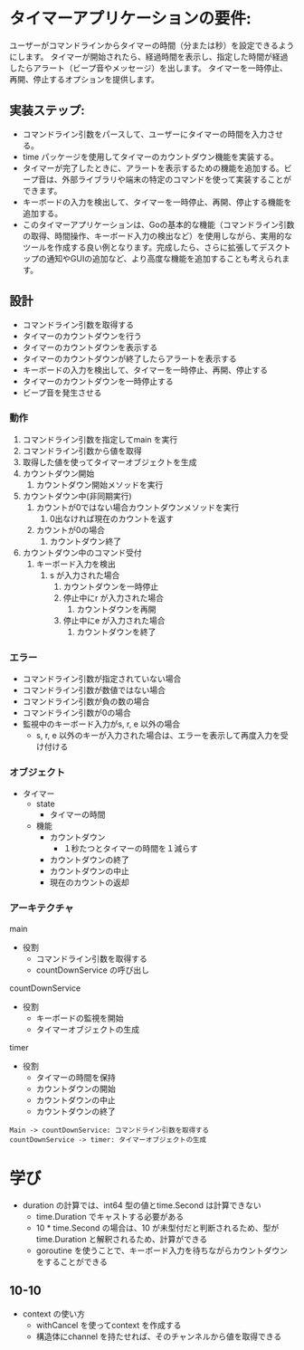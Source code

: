 # タイマーアプリケーションの要件:
ユーザーがコマンドラインからタイマーの時間（分または秒）を設定できるようにします。
タイマーが開始されたら、経過時間を表示し、指定した時間が経過したらアラート（ビープ音やメッセージ）を出します。
タイマーを一時停止、再開、停止するオプションを提供します。
## 実装ステップ:
- コマンドライン引数をパースして、ユーザーにタイマーの時間を入力させる。
- time パッケージを使用してタイマーのカウントダウン機能を実装する。
- タイマーが完了したときに、アラートを表示するための機能を追加する。ビープ音は、外部ライブラリや端末の特定のコマンドを使って実装することができます。
- キーボードの入力を検出して、タイマーを一時停止、再開、停止する機能を追加する。
- このタイマーアプリケーションは、Goの基本的な機能（コマンドライン引数の取得、時間操作、キーボード入力の検出など）を使用しながら、実用的なツールを作成する良い例となります。完成したら、さらに拡張してデスクトップの通知やGUIの追加など、より高度な機能を追加することも考えられます。

## 設計
- コマンドライン引数を取得する
- タイマーのカウントダウンを行う
- タイマーのカウントダウンを表示する
- タイマーのカウントダウンが終了したらアラートを表示する
- キーボードの入力を検出して、タイマーを一時停止、再開、停止する
- タイマーのカウントダウンを一時停止する
- ビープ音を発生させる


### 動作
1. コマンドライン引数を指定してmain を実行
2. コマンドライン引数から値を取得
3. 取得した値を使ってタイマーオブジェクトを生成
4. カウントダウン開始
   1. カウントダウン開始メソッドを実行
5. カウントダウン中(非同期実行)
   1. カウントが0ではない場合カウントダウンメソッドを実行
      1. 0出なければ現在のカウントを返す
   2. カウントが0の場合
      1. カウントダウン終了
6. カウントダウン中のコマンド受付
   1. キーボード入力を検出
      1. s が入力された場合
         1. カウントダウンを一時停止
         2. 停止中にr が入力された場合
            1. カウントダウンを再開
         3. 停止中にe が入力された場合
            1. カウントダウンを終了

### エラー
- コマンドライン引数が指定されていない場合
- コマンドライン引数が数値ではない場合
- コマンドライン引数が負の数の場合
- コマンドライン引数が0の場合 
- 監視中のキーボード入力がs, r, e 以外の場合
  - s, r, e 以外のキーが入力された場合は、エラーを表示して再度入力を受け付ける

### オブジェクト
- タイマー
  - state
    - タイマーの時間
  - 機能
    - カウントダウン
      - １秒たつとタイマーの時間を１減らす
    - カウントダウンの終了
    - カウントダウンの中止
    - 現在のカウントの返却

### アーキテクチャ
main
- 役割
  - コマンドライン引数を取得する
  - countDownService の呼び出し

countDownService
- 役割
  - キーボードの監視を開始
  - タイマーオブジェクトの生成

timer
- 役割
  - タイマーの時間を保持
  - カウントダウンの開始
  - カウントダウンの中止
  - カウントダウンの終了

```
Main -> countDownService: コマンドライン引数を取得する
countDownService -> timer: タイマーオブジェクトの生成
```

# 学び
- duration の計算では、int64 型の値とtime.Second は計算できない
  - time.Duration でキャストする必要がある
  - 10 * time.Second の場合は、10 が未型付だと判断されるため、型がtime.Duration と解釈されるため、計算ができる
  - goroutine を使うことで、キーボード入力を待ちながらカウントダウンをすることができる

## 10-10
- context の使い方
  - withCancel を使ってcontext を作成する
  - 構造体にchannel を持たせれば、そのチャンネルから値を取得できる
